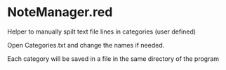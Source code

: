 # NoteManager.red
Helper to manually spilt text file lines in categories (user defined)

Open Categories.txt and change the names if needed. 

Each category will be saved in a <CATEGORYNAME> file in the same directory of the program

